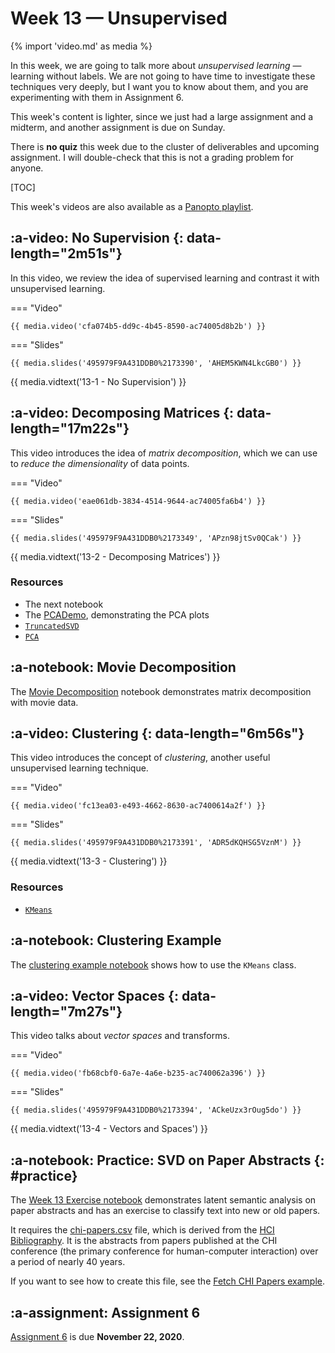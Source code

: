 # Week 13 — Unsupervised
{% import 'video.md' as media %}

In this week, we are going to talk more about *unsupervised learning* — learning without labels.
We are not going to have time to investigate these techniques very deeply, but I want you to know about them, and you are experimenting with them in Assignment 6.

This week's content is lighter, since we just had a large assignment and a midterm, and another assignment is due on Sunday.

There is **no quiz** this week due to the cluster of deliverables and upcoming assignment.
I will double-check that this is not a grading problem for anyone.

[TOC]

This week's videos are also available as a [Panopto playlist](https://boisestate.hosted.panopto.com/Panopto/Pages/Viewer.aspx?pid=d4813668-d25c-4972-b077-ac74005f743a).

## :a-video: No Supervision {: data-length="2m51s"}

In this video, we review the idea of supervised learning and contrast it with unsupervised learning.

=== "Video"

    {{ media.video('cfa074b5-dd9c-4b45-8590-ac74005d8b2b') }}

=== "Slides"

    {{ media.slides('495979F9A431DDB0%2173390', 'AHEM5KWN4LkcGB0') }}

{{ media.vidtext('13-1 - No Supervision') }}

## :a-video: Decomposing Matrices {: data-length="17m22s"}

This video introduces the idea of *matrix decomposition*, which we can use to *reduce the dimensionality* of data points.

=== "Video"

    {{ media.video('eae061db-3834-4514-9644-ac74005fa6b4') }}

=== "Slides"

    {{ media.slides('495979F9A431DDB0%2173349', 'APzn98jtSv0QCak') }}

{{ media.vidtext('13-2 - Decomposing Matrices') }}

### Resources

- The next notebook
- The [PCADemo](./PCADemo.ipynb), demonstrating the PCA plots
- [`TruncatedSVD`](https://scikit-learn.org/stable/modules/generated/sklearn.decomposition.TruncatedSVD.html)
- [`PCA`](https://scikit-learn.org/stable/modules/generated/sklearn.decomposition.PCA.html)

## :a-notebook: Movie Decomposition

The [Movie Decomposition](../../resources/tutorials/MovieDecomp.ipynb) notebook demonstrates matrix decomposition with movie data.

## :a-video: Clustering {: data-length="6m56s"}

This video introduces the concept of *clustering*, another useful unsupervised learning technique.

=== "Video"

    {{ media.video('fc13ea03-e493-4662-8630-ac7400614a2f') }}

=== "Slides"

    {{ media.slides('495979F9A431DDB0%2173391', 'ADR5dKQHSG5VznM') }}

{{ media.vidtext('13-3 - Clustering') }}

### Resources

- [`KMeans`](https://scikit-learn.org/stable/modules/generated/sklearn.cluster.KMeans.html)

## :a-notebook: Clustering Example

The [clustering example notebook](../../resources/tutorials/ClusteringExample.ipynb) shows how to use the `KMeans` class.

## :a-video: Vector Spaces {: data-length="7m27s"}

This video talks about *vector spaces* and transforms.

=== "Video"

    {{ media.video('fb68cbf0-6a7e-4a6e-b235-ac740062a396') }}

=== "Slides"

    {{ media.slides('495979F9A431DDB0%2173394', 'ACkeUzx3rOug5do') }}

{{ media.vidtext('13-4 - Vectors and Spaces') }}

## :a-notebook: Practice: SVD on Paper Abstracts {: #practice}

The [Week 13 Exercise notebook](./Week13.ipynb) demonstrates latent semantic analysis on paper abstracts and has an exercise to classify text into new or old papers.

It requires the [chi-papers.csv](./chi-papers.csv) file, which is derived from the [HCI Bibliography](http://hcibib.org).
It is the abstracts from papers published at the CHI conference (the primary conference for human-computer interaction) over a period of nearly 40 years.

If you want to see how to create this file, see the [Fetch CHI Papers example](../../resources/tutorials/FetchCHIPapers.ipynb).

## :a-assignment: Assignment 6

[Assignment 6](../../assignments/A6/index.md) is due **November 22, 2020**.
